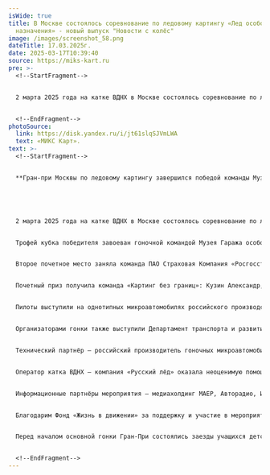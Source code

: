 ```yaml
---
isWide: true
title: В Москве состоялось соревнование по ледовому картингу «Лед особого
  назначения» - новый выпуск "Новости с колёс"
image: /images/screenshot_58.png
dateTitle: 17.03.2025г.
date: 2025-03-17T10:39:40
source: https://miks-kart.ru
pre: >-
  <!--StartFragment-->


  2 марта 2025 года на катке ВДНХ в Москве состоялось соревнование по ледовому картингу «Лед особого назначения»


  <!--EndFragment-->
photoSource:
  link: https://disk.yandex.ru/i/jt61slqSJVmLWA
  text: «МИКС Карт».
text: >-
  <!--StartFragment-->


  **Гран-при Москвы по ледовому картингу завершился победой команды Музея Гаража особого назначения**


   


  2 марта 2025 года на катке ВДНХ в Москве состоялось соревнование по ледовому картингу «Лед особого назначения». На главный каток страны выехали самые титулованные российские гонщики, представители различных дисциплин авто- и мотоспорта. 17 команд и 68 пилота в честной гонке боролись за главный трофей зимнего гоночного сезона – Гран-При Москвы по ледовому картингу.


  Трофей кубка победителя завоеван гоночной командой Музея Гаража особого назначения ФСО России. Награду принял Генеральный директор Музея Гаража особого назначения ФСО России Алексей Беликов.


  Второе почетное место заняла команда ПАО Страховая Компания «Росгосстрах Жизнь», на третьем – гонщики команды Russian Racing Group.


  Почетный приз получила команда «Картинг без границ»: Кузин Александр, Фролов Дмитрий, Ивинский Максим, Марков Павел!


  Пилоты выступили на однотипных микроавтомобилях российского производства МИКС Карт с двигателем мощностью 9 л. с. Тем не менее, этого достаточно, чтобы развить на ледяной трассе скорость до 90 км/ч.


  Организаторами гонки также выступили Департамент транспорта и развития транспортной инфраструктуры города Москвы, ВДНХ и Музей Гаража особого назначения ФСО России. Титульный партнёр мероприятия – AURUS, флагман российского автомобилестроения. Партнером мероприятия выступила компания ООО СК «Росгосстрах Жизнь».


  Технический партнёр — российский производитель гоночных микроавтомобилей и одновременно сеть картинг-центров МИКС Карт. Специально к соревнованиям на льду МИКС Карт подготовил 25 машин с шипованными шинами и защищёнными от ледяной крошки воздухозаборниками.


  Оператор катка ВДНХ — компания «Русский лёд» оказала неоценимую помощь в подготовке трассы и раскрытии неиспользованных резервов льда.


  Информационные партнёры мероприятия – медиахолдинг МАЕР, Авторадио, Издательский дом «За Рулём».


  Благодарим Фонд «Жизнь в движении» за поддержку и участие в мероприятие.


  Перед началом основной гонки Гран-При состоялись заезды учащихся детско-юношеских школ картинга столицы, а также хоккейный турнир команд организаторов – Департамента транспорта, ВДНХ, Музея Гаража особого назначения ФСО России и автоспортсменов.


  <!--EndFragment-->
---
```

